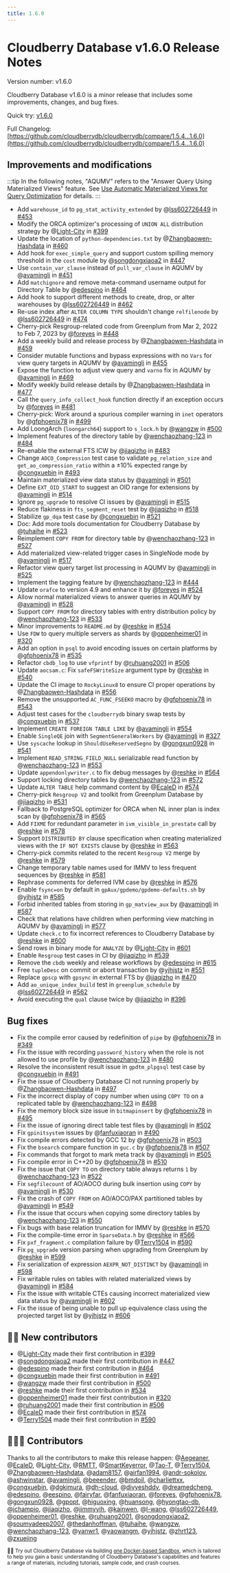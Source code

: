 ```yaml
---
title: 1.6.0
---
```


# Cloudberry Database v1.6.0 Release Notes

Version number: v1.6.0

Cloudberry Database v1.6.0 is a minor release that includes some improvements, changes, and bug fixes.

Quick try: [v1.6.0](https://github.com/cloudberrydb/cloudberrydb/releases/tag/1.6.0)

Full Changelog: [https://github.com/cloudberrydb/cloudberrydb/compare/1.5.4...1.6.0](https://github.com/cloudberrydb/cloudberrydb/compare/1.5.4...1.6.0)

## Improvements and modifications

:::tip
In the following notes, "AQUMV" refers to the "Answer Query Using Materialized Views" feature. See [Use Automatic Materialized Views for Query Optimization](/docs/performance/use-auto-materialized-view-to-answer-queries.md) for details.
:::

- Add `warehouse_id` to `pg_stat_activity_extended` by @[lss602726449](https://github.com/lss602726449) in [#453](https://github.com/cloudberrydb/cloudberrydb/pull/453)
- Modify the ORCA optimizer's processing of `UNION ALL` distribution strategy by @[Light-City](https://github.com/Light-City) in [#399](https://github.com/cloudberrydb/cloudberrydb/pull/399)
- Update the location of `python-dependencies.txt` by @[Zhangbaowen-Hashdata](https://github.com/Zhangbaowen-Hashdata) in [#460](https://github.com/cloudberrydb/cloudberrydb/pull/460)
- Add hook for `exec_simple_query` and support custom spilling memory threshold in the `cost` module by @[songdongxiaoa2](https://github.com/songdongxiaoa2) in [#447](https://github.com/cloudberrydb/cloudberrydb/pull/447)
- Use `contain_var_clause` instead of `pull_var_clause` in AQUMV by @[avamingli](https://github.com/avamingli) in [#451](https://github.com/cloudberrydb/cloudberrydb/pull/451)
- Add `matchignore` and remove meta-command username output for Directory Table by @[edespino](https://github.com/edespino) in [#464](https://github.com/cloudberrydb/cloudberrydb/pull/464)
- Add hook to support different methods to create, drop, or alter warehouses by @[lss602726449](https://github.com/lss602726449) in [#462](https://github.com/cloudberrydb/cloudberrydb/pull/462)
- Re-use index after `ALTER COLUMN TYPE` shouldn't change `relfilenode` by @[lss602726449](https://github.com/lss602726449) in [#474](https://github.com/cloudberrydb/cloudberrydb/pull/474)
- Cherry-pick Resgroup-related code from Greenplum from Mar 2, 2022 to Feb 7, 2023 by @[foreyes](https://github.com/foreyes) in [#448](https://github.com/cloudberrydb/cloudberrydb/pull/448)
- Add a weekly build and release process by @[Zhangbaowen-Hashdata](https://github.com/Zhangbaowen-Hashdata) in [#459](https://github.com/cloudberrydb/cloudberrydb/pull/459)
- Consider mutable functions and bypass expressions with no `Vars` for view query targets in AQUMV by @[avamingli](https://github.com/avamingli) in [#455](https://github.com/cloudberrydb/cloudberrydb/pull/455)
- Expose the function to adjust view query and `varno` fix in AQUMV by @[avamingli](https://github.com/avamingli) in [#469](https://github.com/cloudberrydb/cloudberrydb/pull/469)
- Modify weekly build release details by @[Zhangbaowen-Hashdata](https://github.com/Zhangbaowen-Hashdata) in [#477](https://github.com/cloudberrydb/cloudberrydb/pull/477)
- Call the `query_info_collect_hook` function directly if an exception occurs by @[foreyes](https://github.com/foreyes) in [#481](https://github.com/cloudberrydb/cloudberrydb/pull/481)
- Cherry-pick: Work around a spurious compiler warning in `inet` operators by @[gfphoenix78](https://github.com/gfphoenix78) in [#499](https://github.com/cloudberrydb/cloudberrydb/pull/499)
- Add LoongArch (`loongarch64`) support to `s_lock.h` by @[wangzw](https://github.com/wangzw) in [#500](https://github.com/cloudberrydb/cloudberrydb/pull/500)
- Implement features of the directory table by @[wenchaozhang-123](https://github.com/wenchaozhang-123) in [#484](https://github.com/cloudberrydb/cloudberrydb/pull/484)
- Re-enable the external FTS ICW by @[jiaqizho](https://github.com/jiaqizho) in [#483](https://github.com/cloudberrydb/cloudberrydb/pull/483)
- Change `AOCO_Compression` test case to validate `pg_relation_size` and `get_ao_compression_ratio` within a ±10% expected range by @[congxuebin](https://github.com/congxuebin) in [#493](https://github.com/cloudberrydb/cloudberrydb/pull/493)
- Maintain materialized view data status by @[avamingli](https://github.com/avamingli) in [#501](https://github.com/cloudberrydb/cloudberrydb/pull/501)
- Define `EXT_OID_START` to suggest an OID range for extensions by @[avamingli](https://github.com/avamingli) in [#514](https://github.com/cloudberrydb/cloudberrydb/pull/514)
- Ignore `pg_upgrade` to resolve CI issues by @[avamingli](https://github.com/avamingli) in [#515](https://github.com/cloudberrydb/cloudberrydb/pull/515)
- Reduce flakiness in `fts_segment_reset` test by @[jiaqizho](https://github.com/jiaqizho) in [#518](https://github.com/cloudberrydb/cloudberrydb/pull/518)
- Stabilize `gp_dqa` test case by @[congxuebin](https://github.com/congxuebin) in [#521](https://github.com/cloudberrydb/cloudberrydb/pull/521)
- Doc: Add more tools documentation for Cloudberry Database by @[tuhaihe](https://github.com/tuhaihe) in [#523](https://github.com/cloudberrydb/cloudberrydb/pull/523)
- Reimplement `COPY FROM` for directory table by @[wenchaozhang-123](https://github.com/wenchaozhang-123) in [#527](https://github.com/cloudberrydb/cloudberrydb/pull/527)
- Add materialized view-related trigger cases in SingleNode mode by @[avamingli](https://github.com/avamingli) in [#517](https://github.com/cloudberrydb/cloudberrydb/pull/517)
- Refactor view query target list processing in AQUMV by @[avamingli](https://github.com/avamingli) in [#525](https://github.com/cloudberrydb/cloudberrydb/pull/525)
- Implement the tagging feature by @[wenchaozhang-123](https://github.com/wenchaozhang-123) in [#444](https://github.com/cloudberrydb/cloudberrydb/pull/444)
- Update `orafce` to version 4.9 and enhance it by @[foreyes](https://github.com/foreyes) in [#524](https://github.com/cloudberrydb/cloudberrydb/pull/524)
- Allow normal materialized views to answer queries in AQUMV by @[avamingli](https://github.com/avamingli) in [#528](https://github.com/cloudberrydb/cloudberrydb/pull/528)
- Support `COPY FROM` for directory tables with entry distribution policy by @[wenchaozhang-123](https://github.com/wenchaozhang-123) in [#533](https://github.com/cloudberrydb/cloudberrydb/pull/533)
- Minor improvements to `README.md` by @[reshke](https://github.com/reshke) in [#534](https://github.com/cloudberrydb/cloudberrydb/pull/534)
- Use `FDW` to query multiple servers as shards by @[oppenheimer01](https://github.com/oppenheimer01) in [#320](https://github.com/cloudberrydb/cloudberrydb/pull/320)
- Add an option in `psql` to avoid encoding issues on certain platforms by @[gfphoenix78](https://github.com/gfphoenix78) in [#535](https://github.com/cloudberrydb/cloudberrydb/pull/535)
- Refactor `cbdb_log` to use `vfprintf` by @[ruhuang2001](https://github.com/ruhuang2001) in [#506](https://github.com/cloudberrydb/cloudberrydb/pull/506)
- Update `aocsam.c`: Fix `safeFSWriteSize` argument type by @[reshke](https://github.com/reshke) in [#540](https://github.com/cloudberrydb/cloudberrydb/pull/540)
- Update the CI image to `RockyLinux8` to ensure CI proper operations by @[Zhangbaowen-Hashdata](https://github.com/Zhangbaowen-Hashdata) in [#556](https://github.com/cloudberrydb/cloudberrydb/pull/556)
- Remove the unsupported `AC_FUNC_FSEEKO` macro by @[gfphoenix78](https://github.com/gfphoenix78) in [#543](https://github.com/cloudberrydb/cloudberrydb/pull/543)
- Adjust test cases for the `cloudberrydb` binary swap tests by @[congxuebin](https://github.com/congxuebin) in [#537](https://github.com/cloudberrydb/cloudberrydb/pull/537)
- Implement `CREATE FOREIGN TABLE LIKE` by @[avamingli](https://github.com/avamingli) in [#554](https://github.com/cloudberrydb/cloudberrydb/pull/554)
- Enable `SingleQE` join with `SegmentGeneralWorkers` by @[avamingli](https://github.com/avamingli) in [#327](https://github.com/cloudberrydb/cloudberrydb/pull/327)
- Use `syscache` lookup in `ShouldUseReservedSegno` by @[gongxun0928](https://github.com/gongxun0928) in [#541](https://github.com/cloudberrydb/cloudberrydb/pull/541)
- Implement `READ_STRING_FIELD_NULL` serializable read function by @[wenchaozhang-123](https://github.com/wenchaozhang-123) in [#553](https://github.com/cloudberrydb/cloudberrydb/pull/553)
- Update `appendonlywriter.c` to fix debug messages by @[reshke](https://github.com/reshke) in [#564](https://github.com/cloudberrydb/cloudberrydb/pull/564)
- Support locking directory tables by @[wenchaozhang-123](https://github.com/wenchaozhang-123) in [#572](https://github.com/cloudberrydb/cloudberrydb/pull/572)
- Update `ALTER TABLE` help command content by @[EcaleD](https://github.com/EcaleD) in [#574](https://github.com/cloudberrydb/cloudberrydb/pull/574)
- Cherry-pick `Resgroup V2` and toolkit from Greenplum Database by @[jiaqizho](https://github.com/jiaqizho) in [#531](https://github.com/cloudberrydb/cloudberrydb/pull/531)
- Fallback to PostgreSQL optimizer for ORCA when NL inner plan is index scan by @[gfphoenix78](https://github.com/gfphoenix78) in [#565](https://github.com/cloudberrydb/cloudberrydb/pull/565)
- Add `FIXME` for redundant parameter in `ivm_visible_in_prestate` call by @[reshke](https://github.com/reshke) in [#578](https://github.com/cloudberrydb/cloudberrydb/pull/578)
- Support `DISTRIBUTED BY` clause specification when creating materialized views with the `IF NOT EXISTS` clause by @[reshke](https://github.com/reshke) in [#563](https://github.com/cloudberrydb/cloudberrydb/pull/563)
- Cherry-pick commits related to the recent `Resgroup V2` merge by @[reshke](https://github.com/reshke) in [#579](https://github.com/cloudberrydb/cloudberrydb/pull/579)
- Change temporary table names used for IMMV to less frequent sequences by @[reshke](https://github.com/reshke) in [#581](https://github.com/cloudberrydb/cloudberrydb/pull/581)
- Rephrase comments for deferred IVM case by @[reshke](https://github.com/reshke) in [#576](https://github.com/cloudberrydb/cloudberrydb/pull/576)
- Enable `fsync=on` by default in `gpAux/gpdemo/gpdemo-defaults.sh` by @[yjhjstz](https://github.com/yjhjstz) in [#585](https://github.com/cloudberrydb/cloudberrydb/pull/585)
- Forbid inherited tables from storing in `gp_matview_aux` by @[avamingli](https://github.com/avamingli) in [#587](https://github.com/cloudberrydb/cloudberrydb/pull/587)
- Check that relations have children when performing view matching in AQUMV by @[avamingli](https://github.com/avamingli) in [#577](https://github.com/cloudberrydb/cloudberrydb/pull/577)
- Update `check.c` to fix incorrect references to Cloudberry Database by @[reshke](https://github.com/reshke) in [#600](https://github.com/cloudberrydb/cloudberrydb/pull/600)
- Send rows in binary mode for `ANALYZE` by @[Light-City](https://github.com/Light-City) in [#601](https://github.com/cloudberrydb/cloudberrydb/pull/601)
- Enable `Resgroup` test cases in CI by @[jiaqizho](https://github.com/jiaqizho) in [#539](https://github.com/cloudberrydb/cloudberrydb/pull/539)
- Remove the `cbdb` weekly and release workflows by @[edespino](https://github.com/edespino) in [#615](https://github.com/cloudberrydb/cloudberrydb/pull/615)
- Free `tupleDesc` on commit or abort transaction by @[yjhjstz](https://github.com/yjhjstz) in [#551](https://github.com/cloudberrydb/cloudberrydb/pull/551)
- Replace `gpscp` with `gpsync` in external FTS by @[jiaqizho](https://github.com/jiaqizho) in [#470](https://github.com/cloudberrydb/cloudberrydb/pull/470)
- Add `ao_unique_index_build` test in `greenplum_schedule` by @[lss602726449](https://github.com/lss602726449) in [#562](https://github.com/cloudberrydb/cloudberrydb/pull/562)
- Avoid executing the `qual` clause twice by @[jiaqizho](https://github.com/jiaqizho) in [#396](https://github.com/cloudberrydb/cloudberrydb/pull/396)

## Bug fixes

- Fix the compile error caused by redefinition of `pipe` by @[gfphoenix78](https://github.com/gfphoenix78) in [#349](https://github.com/cloudberrydb/cloudberrydb/pull/349)
- Fix the issue with recording `password_history` when the role is not allowed to use profile by @[wenchaozhang-123](https://github.com/wenchaozhang-123) in [#480](https://github.com/cloudberrydb/cloudberrydb/pull/480)
- Resolve the inconsistent result issue in `gpdtm_plpgsql` test case by @[congxuebin](https://github.com/congxuebin) in [#491](https://github.com/cloudberrydb/cloudberrydb/pull/491)
- Fix the issue of Cloudberry Database CI not running properly by @[Zhangbaowen-Hashdata](https://github.com/Zhangbaowen-Hashdata) in [#497](https://github.com/cloudberrydb/cloudberrydb/pull/497)
- Fix the incorrect display of copy number when using `COPY TO` on a replicated table by @[wenchaozhang-123](https://github.com/wenchaozhang-123) in [#498](https://github.com/cloudberrydb/cloudberrydb/pull/498)
- Fix the memory block size issue in `bitmapinsert` by @[gfphoenix78](https://github.com/gfphoenix78) in [#495](https://github.com/cloudberrydb/cloudberrydb/pull/495)
- Fix the issue of ignoring direct table test files by @[avamingli](https://github.com/avamingli) in [#502](https://github.com/cloudberrydb/cloudberrydb/pull/502)
- Fix `gpinitsystem` issues by @[fanfuxiaoran](https://github.com/fanfuxiaoran) in [#490](https://github.com/cloudberrydb/cloudberrydb/pull/490)
- Fix compile errors detected by GCC 12 by @[gfphoenix78](https://github.com/gfphoenix78) in [#503](https://github.com/cloudberrydb/cloudberrydb/pull/503)
- Fix the `bsearch` compare function in `guc.c` by @[gfphoenix78](https://github.com/gfphoenix78) in [#507](https://github.com/cloudberrydb/cloudberrydb/pull/507)
- Fix commands that forgot to mark meta track by @[avamingli](https://github.com/avamingli) in [#505](https://github.com/cloudberrydb/cloudberrydb/pull/505)
- Fix compile error in C++20 by @[gfphoenix78](https://github.com/gfphoenix78) in [#510](https://github.com/cloudberrydb/cloudberrydb/pull/510)
- Fix the issue that `COPY TO` on directory table always returns `1` by @[wenchaozhang-123](https://github.com/wenchaozhang-123) in [#522](https://github.com/cloudberrydb/cloudberrydb/pull/522)
- Fix `segfilecount` of AO/AOCO during bulk insertion using `COPY` by @[avamingli](https://github.com/avamingli) in [#530](https://github.com/cloudberrydb/cloudberrydb/pull/530)
- Fix the crash of `COPY FROM` on AO/AOCO/PAX partitioned tables by @[avamingli](https://github.com/avamingli) in [#549](https://github.com/cloudberrydb/cloudberrydb/pull/549)
- Fix the issue that occurs when copying some directory tables by @[wenchaozhang-123](https://github.com/wenchaozhang-123) in [#550](https://github.com/cloudberrydb/cloudberrydb/pull/550)
- Fix bugs with base relation truncation for IMMV by @[reshke](https://github.com/reshke) in [#570](https://github.com/cloudberrydb/cloudberrydb/pull/570)
- Fix the compile-time error in `SparseData.h` by @[reshke](https://github.com/reshke) in [#566](https://github.com/cloudberrydb/cloudberrydb/pull/566)
- Fix `pxf_fragment.c` compilation failure by @[Terry1504](https://github.com/Terry1504) in [#590](https://github.com/cloudberrydb/cloudberrydb/pull/590)
- Fix `pg_upgrade` version parsing when upgrading from Greenplum by @[reshke](https://github.com/reshke) in [#599](https://github.com/cloudberrydb/cloudberrydb/pull/599)
- Fix serialization of expression `AEXPR_NOT_DISTINCT` by @[avamingli](https://github.com/avamingli) in [#598](https://github.com/cloudberrydb/cloudberrydb/pull/598)
- Fix writable rules on tables with related materialized views by @[avamingli](https://github.com/avamingli) in [#584](https://github.com/cloudberrydb/cloudberrydb/pull/584)
- Fix the issue with writable CTEs causing incorrect materialized view data status by @[avamingli](https://github.com/avamingli) in [#602](https://github.com/cloudberrydb/cloudberrydb/pull/602)
- Fix the issue of being unable to pull up equivalence class using the projected target list by @[yjhjstz](https://github.com/yjhjstz) in [#606](https://github.com/cloudberrydb/cloudberrydb/pull/606)

## 🙌🏻️ New contributors

- @[Light-City](https://github.com/Light-City) made their first contribution in [#399](https://github.com/cloudberrydb/cloudberrydb/pull/399)
- @[songdongxiaoa2](https://github.com/songdongxiaoa2) made their first contribution in [#447](https://github.com/cloudberrydb/cloudberrydb/pull/447)
- @[edespino](https://github.com/edespino) made their first contribution in [#464](https://github.com/cloudberrydb/cloudberrydb/pull/464)
- @[congxuebin](https://github.com/congxuebin) made their first contribution in [#491](https://github.com/cloudberrydb/cloudberrydb/pull/491)
- @[wangzw](https://github.com/wangzw) made their first contribution in [#500](https://github.com/cloudberrydb/cloudberrydb/pull/500)
- @[reshke](https://github.com/reshke) made their first contribution in [#534](https://github.com/cloudberrydb/cloudberrydb/pull/534)
- @[oppenheimer01](https://github.com/oppenheimer01) made their first contribution in [#320](https://github.com/cloudberrydb/cloudberrydb/pull/320)
- @[ruhuang2001](https://github.com/ruhuang2001) made their first contribution in [#506](https://github.com/cloudberrydb/cloudberrydb/pull/506)
- @[EcaleD](https://github.com/EcaleD) made their first contribution in [#574](https://github.com/cloudberrydb/cloudberrydb/pull/574)
- @[Terry1504](https://github.com/Terry1504) made their first contribution in [#590](https://github.com/cloudberrydb/cloudberrydb/pull/590)

## 🧑🏻‍💻 Contributors

Thanks to all the contributors to make this release happen: @[Aegeaner](https://github.com/Aegeaner), @[EcaleD](https://github.com/EcaleD), @[Light-City](https://github.com/Light-City), @[RMTT](https://github.com/RMTT), @[SmartKeyerror](https://github.com/SmartKeyerror), @[Tao-T](https://github.com/Tao-T), @[Terry1504](https://github.com/Terry1504), @[Zhangbaowen-Hashdata](https://github.com/Zhangbaowen-Hashdata), @[adam8157](https://github.com/adam8157), @[airfan1994](https://github.com/airfan1994), @[andr-sokolov](https://github.com/andr-sokolov), @[ashwinstar](https://github.com/ashwinstar), @[avamingli](https://github.com/avamingli), @[beeender](https://github.com/beeender), @[bmdoil](https://github.com/bmdoil), @[charliettxx](https://github.com/charliettxx), @[congxuebin](https://github.com/congxuebin), @[dgkimura](https://github.com/dgkimura), @[dh-cloud](https://github.com/dh-cloud), @[divyeshddv](https://github.com/divyeshddv), @[dreamedcheng](https://github.com/dreamedcheng), @[edespino](https://github.com/edespino), @[eespino](https://github.com/eespino), @[fairyfar](https://github.com/fairyfar), @[fanfuxiaoran](https://github.com/fanfuxiaoran), @[foreyes](https://github.com/foreyes), @[gfphoenix78](https://github.com/gfphoenix78), @[gongxun0928](https://github.com/gongxun0928), @[gpopt](https://github.com/gpopt), @[higuoxing](https://github.com/higuoxing), @[huansong](https://github.com/huansong), @[hyongtao-db](https://github.com/hyongtao-db), @[jchampio](https://github.com/jchampio), @[jiaqizho](https://github.com/jiaqizho), @[jimmyyih](https://github.com/jimmyyih), @[kainwen](https://github.com/kainwen), @[l-wang](https://github.com/l-wang), @[lss602726449](https://github.com/lss602726449), @[oppenheimer01](https://github.com/oppenheimer01), @[reshke](https://github.com/reshke), @[ruhuang2001](https://github.com/ruhuang2001), @[songdongxiaoa2](https://github.com/songdongxiaoa2), @[soumyadeep2007](https://github.com/soumyadeep2007), @[thedanhoffman](https://github.com/thedanhoffman), @[tuhaihe](https://github.com/tuhaihe), @[wangzw](https://github.com/wangzw), @[wenchaozhang-123](https://github.com/wenchaozhang-123), @[yanwr1](https://github.com/yanwr1), @[yaowangm](https://github.com/yaowangm), @[yjhjstz](https://github.com/yjhjstz), @[zhrt123](https://github.com/zhrt123), @[zxuejing](https://github.com/zxuejing)

<sub>🧂🧪 Try out Cloudberry Database via building [one Docker-based Sandbox](https://github.com/cloudberrydb/bootcamp), which is tailored to help you gain a basic understanding of Cloudberry Database's capabilities and features a range of materials, including tutorials, sample code, and crash courses.</sub>
